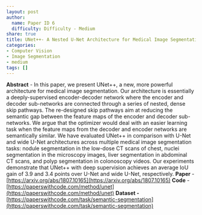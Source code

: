 ```yaml
---
layout: post
author:
  name: Paper ID 6
  difficulty: Difficulty - Medium
share: true
title: UNet++- A Nested U-Net Architecture for Medical Image Segmentation
categories:
- Computer Vision
- Image Segmentation
- medium
tags: []
---
```

**Abstract** - In this paper, we present UNet++, a new, more powerful architecture for medical image segmentation. Our architecture is essentially a deeply-supervised encoder-decoder network where the encoder and decoder sub-networks are connected through a series of nested, dense skip pathways. The re-designed skip pathways aim at reducing the semantic gap between the feature maps of the encoder and decoder sub-networks. We argue that the optimizer would deal with an easier learning task when the feature maps from the decoder and encoder networks are semantically similar. We have evaluated UNet++ in comparison with U-Net and wide U-Net architectures across multiple medical image segmentation tasks: nodule segmentation in the low-dose CT scans of chest, nuclei segmentation in the microscopy images, liver segmentation in abdominal CT scans, and polyp segmentation in colonoscopy videos. Our experiments demonstrate that UNet++ with deep supervision achieves an average IoU gain of 3.9 and 3.4 points over U-Net and wide U-Net, respectively.
**Paper** - [https://arxiv.org/abs/1807.10165](https://arxiv.org/abs/1807.10165)
**Code** - [https://paperswithcode.com/method/unet](https://paperswithcode.com/method/unet)
**Dataset -** [https://paperswithcode.com/task/semantic-segmentation](https://paperswithcode.com/task/semantic-segmentation)
    